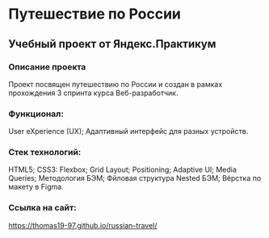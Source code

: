 # Путешествие по России
## Учебный проект от Яндекс.Практикум


### Описание проекта
Проект посвящен путешествию по России и создан в рамках прохождения 3 спринта курса Веб-разработчик.

### Функционал:
User eXperience (UX);
Адаптивный интерфейс для разных устройств.
### Стек технологий:
HTML5;
CSS3:
Flexbox;
Grid Layout;
Positioning;
Adaptive UI;
Media Queries;
Методология БЭМ;
Фйловая структура Nested БЭМ;
Вёрстка по макету в Figma.
### Ссылка на сайт:
https://thomas19-97.github.io/russian-travel/
